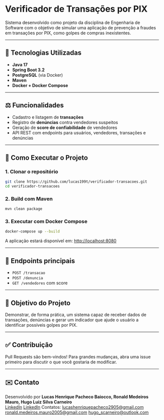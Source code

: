 # Verificador de Transações por PIX

Sistema desenvolvido como projeto da disciplina de Engenharia de Software com o objetivo de simular uma aplicação de prevenção a fraudes em transações por PIX, como golpes de compras inexistentes.

---

## 🚀 Tecnologias Utilizadas
- **Java 17**
- **Spring Boot 3.2**
- **PostgreSQL** (via Docker)
- **Maven**
- **Docker + Docker Compose**

---

## ⚖️ Funcionalidades
- Cadastro e listagem de **transações**
- Registro de **denúncias** contra vendedores suspeitos
- Geração de **score de confiabilidade** de vendedores
- API REST com endpoints para usuários, vendedores, transações e denúncias

---

## 🔧 Como Executar o Projeto

### 1. Clonar o repositório
```bash
git clone https://github.com/lucas199t/verificador-transacoes.git
cd verificador-transacoes
```

### 2. Build com Maven
```bash
mvn clean package
```

### 3. Executar com Docker Compose
```bash
docker-compose up --build
```

A aplicação estará disponível em: [http://localhost:8080](http://localhost:8080)

---

## 📢 Endpoints principais
- `POST /transacao`
- `POST /denuncia`
- `GET /vendedores` com score

---

## 💼 Objetivo do Projeto
Demonstrar, de forma prática, um sistema capaz de receber dados de transações, denúncias e gerar um indicador que ajude o usuário a identificar possíveis golpes por PIX.

---

## ✅ Contribuição
Pull Requests são bem-vindos! Para grandes mudanças, abra uma issue primeiro para discutir o que você gostaria de modificar.

---

## ✉️ Contato
Desenvolvido por **Lucas Henrique Pacheco Baiocco, Ronald Medeiros Mauro, Hugo Luiz Silva Carneiro**  
[LinkedIn](https://www.linkedin.com/in/lucas-baiocco/)
[LinkedIn](https://www.linkedin.com/in/ronald-medeiros-7136411bb/)
Contatos: 
lucashenriquepacheco2905@gmail.com
ronald.medeiros.mauro2005@gmail.com
hugo_scarneiro@outlook.com
